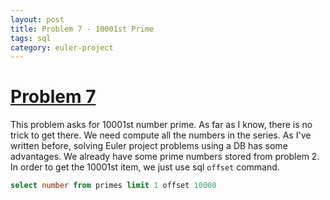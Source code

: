 ```yaml
---
layout: post
title: Problem 7 - 10001st Prime
tags: sql 
category: euler-project
---
```



# [Problem 7](https://projecteuler.net/problem=7)
This problem asks for 10001st number prime. As far as I know, there is no trick to get there. We need compute all the numbers in the series. As I've written before, solving Euler project problems using a DB has some advantages. We already have some prime numbers stored from problem 2. In order to get the 10001st item, we just use sql `offset` command.

``` sql
select number from primes limit 1 offset 10000
```

